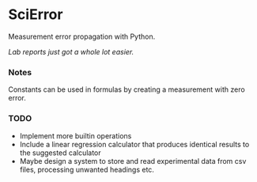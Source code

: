 # SciError
Measurement error propagation with Python. 

<i>Lab reports just got a whole lot easier.</i>

<h3>Notes</h3>

Constants can be used in formulas by creating a measurement with zero error.

<h3>TODO</h3>
<ul>
    <li>Implement more builtin operations</li>
    <li>Include a linear regression calculator that produces identical results to the suggested calculator</li>
    <li>Maybe design a system to store and read experimental data from csv files, processing unwanted headings etc.</li>
</ul>
